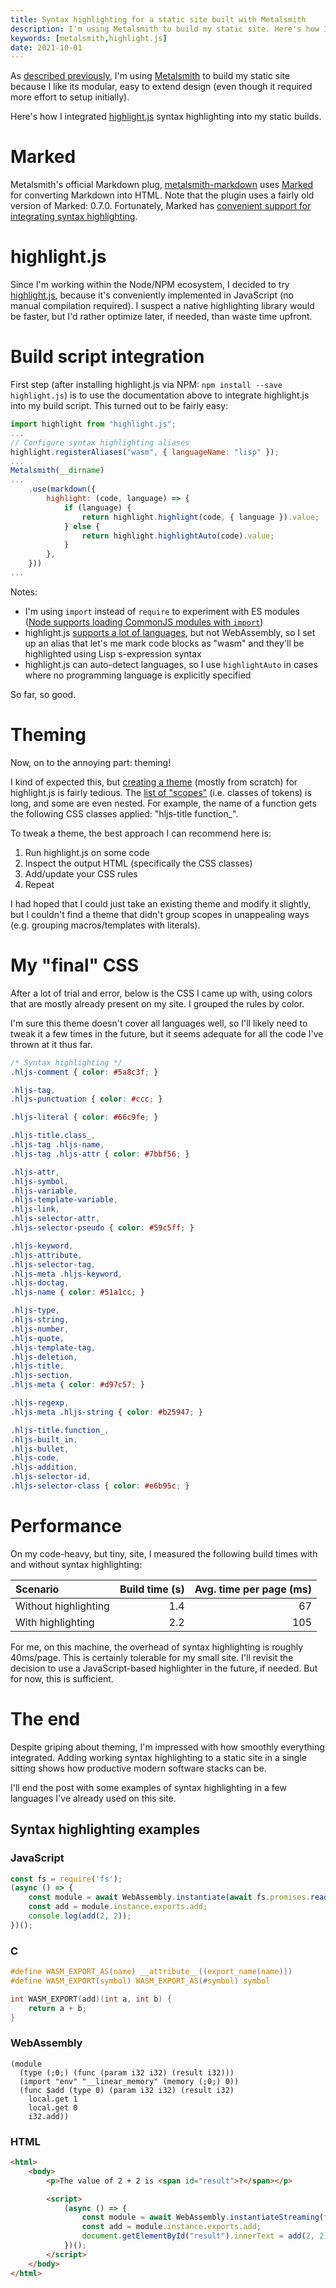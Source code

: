```yaml
---
title: Syntax highlighting for a static site built with Metalsmith
description: I'm using Metalsmith to build my static site. Here's how I integrated syntax highlighting using highlight.js.
keywords: [metalsmith,highlight.js]
date: 2021-10-01
---
```

As [described previously](metalsmith.md), I'm using [Metalsmith](https://metalsmith.io/) to build my static site because I like its modular, easy to extend design (even though it required more effort to setup initially).

Here's how I integrated [highlight.js](https://highlightjs.org/) syntax highlighting into my static builds.

# Marked
Metalsmith's official Markdown plug, [metalsmith-markdown](https://github.com/segmentio/metalsmith-markdown) uses [Marked](https://marked.js.org/) for converting Markdown into HTML. Note that the plugin uses a fairly old version of Marked: 0.7.0. Fortunately, Marked has [convenient support for integrating syntax highlighting](https://marked.js.org/using_advanced#highlight).

# highlight.js
Since I'm working within the Node/NPM ecosystem, I decided to try [highlight.js](https://highlightjs.org/), because it's conveniently implemented in JavaScript (no manual compilation required). I suspect a native highlighting library would be faster, but I'd rather optimize later, if needed, than waste time upfront.

# Build script integration
First step (after installing highlight.js via NPM: `npm install --save highlight.js`) is to use the documentation above to integrate highlight.js into my build script. This turned out to be fairly easy:

```javascript
import highlight from "highlight.js";
...
// Configure syntax highlighting aliases
highlight.registerAliases("wasm", { languageName: "lisp" });
...
Metalsmith(__dirname)
...
    .use(markdown({
        highlight: (code, language) => {
            if (language) {
                return highlight.highlight(code, { language }).value;
            } else {
                return highlight.highlightAuto(code).value;
            }
        },
    }))
...
```

Notes:

* I'm using `import` instead of `require` to experiment with ES modules ([Node supports loading CommonJS modules with `import`](../javascript/using-commonjs-modules-from-es-modules.md))
* highlight.js [supports a lot of languages](https://highlightjs.org/static/demo/), but not WebAssembly, so I set up an alias that let's me mark code blocks as "wasm" and they'll be highlighted using Lisp s-expression syntax
* highlight.js can auto-detect languages, so I use `highlightAuto` in cases where no programming language is explicitly specified

So far, so good.

# Theming
Now, on to the annoying part: theming!

I kind of expected this, but [creating a theme](https://highlightjs.readthedocs.io/en/latest/theme-guide.html#) (mostly from scratch) for highlight.js is fairly tedious. The [list of "scopes"](https://highlightjs.readthedocs.io/en/latest/css-classes-reference.html) (i.e. classes of tokens) is long, and some are even nested. For example, the name of a function gets the following CSS classes applied: "hljs-title function_".

To tweak a theme, the best approach I can recommend here is:
1. Run highlight.js on some code
1. Inspect the output HTML (specifically the CSS classes)
1. Add/update your CSS rules
1. Repeat

I had hoped that I could just take an existing theme and modify it slightly, but I couldn't find a theme that didn't group scopes in unappealing ways (e.g. grouping macros/templates with literals).

# My "final" CSS
After a lot of trial and error, below is the CSS I came up with, using colors that are mostly already present on my site. I grouped the rules by color.

I'm sure this theme doesn't cover all languages well, so I'll likely need to tweak it a few times in the future, but it seems adequate for all the code I've thrown at it thus far.

```css
/* Syntax highlighting */
.hljs-comment { color: #5a8c3f; }

.hljs-tag,
.hljs-punctuation { color: #ccc; }

.hljs-literal { color: #66c9fe; }

.hljs-title.class_,
.hljs-tag .hljs-name,
.hljs-tag .hljs-attr { color: #7bbf56; }

.hljs-attr,
.hljs-symbol,
.hljs-variable,
.hljs-template-variable,
.hljs-link,
.hljs-selector-attr,
.hljs-selector-pseudo { color: #59c5ff; }

.hljs-keyword,
.hljs-attribute,
.hljs-selector-tag,
.hljs-meta .hljs-keyword,
.hljs-doctag,
.hljs-name { color: #51a1cc; }

.hljs-type,
.hljs-string,
.hljs-number,
.hljs-quote,
.hljs-template-tag,
.hljs-deletion,
.hljs-title,
.hljs-section,
.hljs-meta { color: #d97c57; }

.hljs-regexp,
.hljs-meta .hljs-string { color: #b25947; }

.hljs-title.function_,
.hljs-built_in,
.hljs-bullet,
.hljs-code,
.hljs-addition,
.hljs-selector-id,
.hljs-selector-class { color: #e6b95c; }
```

# Performance
On my code-heavy, but tiny, site, I measured the following build times with and without syntax highlighting:

| Scenario | Build time (s) | Avg. time per page (ms) |
| :--- | ---: | ---: |
| Without highlighting | 1.4 | 67 |
| With highlighting | 2.2 | 105 |

For me, on this machine, the overhead of syntax highlighting is roughly 40ms/page. This is certainly tolerable for my small site. I'll revisit the decision to use a JavaScript-based highlighter in the future, if needed. But for now, this is sufficient.

# The end
Despite griping about theming, I'm impressed with how smoothly everything integrated. Adding working syntax highlighting to a static site in a single sitting shows how productive modern software stacks can be.

I'll end the post with some examples of syntax highlighting in a few languages I've already used on this site.

## Syntax highlighting examples
### JavaScript
```javascript
const fs = require('fs');
(async () => {
    const module = await WebAssembly.instantiate(await fs.promises.readFile("./add.wasm"));
    const add = module.instance.exports.add;
    console.log(add(2, 2));
})();
```

### C
```c
#define WASM_EXPORT_AS(name) __attribute__((export_name(name)))
#define WASM_EXPORT(symbol) WASM_EXPORT_AS(#symbol) symbol

int WASM_EXPORT(add)(int a, int b) {
    return a + b;
}
```

### WebAssembly
```wasm
(module
  (type (;0;) (func (param i32 i32) (result i32)))
  (import "env" "__linear_memory" (memory (;0;) 0))
  (func $add (type 0) (param i32 i32) (result i32)
    local.get 1
    local.get 0
    i32.add))
```

### HTML
```html
<html>
    <body>
        <p>The value of 2 + 2 is <span id="result">?</span></p>

        <script>
            (async () => {
                const module = await WebAssembly.instantiateStreaming(fetch("./add.wasm"));
                const add = module.instance.exports.add;
                document.getElementById("result").innerText = add(2, 2);
            })();
        </script>
    </body>
</html>
```
